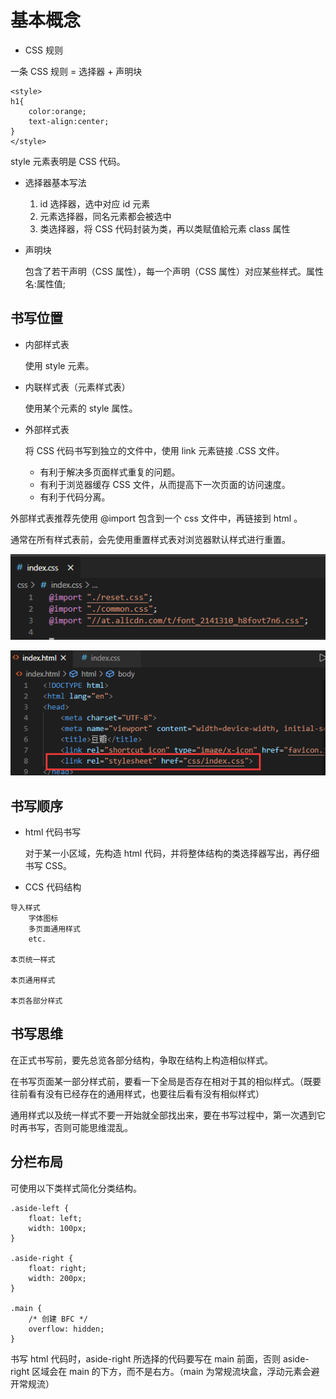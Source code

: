 # 基本概念

- CSS 规则

一条 CSS 规则 = 选择器 + 声明块

```
<style>
h1{
	color:orange;
	text-align:center;
}
</style>
```

style 元素表明是 CSS 代码。

- 选择器基本写法

	1. id 选择器，选中对应 id 元素
	2. 元素选择器，同名元素都会被选中
	3. 类选择器，将 CSS 代码封装为类，再以类赋值給元素 class 属性

- 声明块
	
	包含了若干声明（CSS 属性），每一个声明（CSS 属性）对应某些样式。属性名:属性值;
	

## 书写位置

- 内部样式表
	
	使用 style 元素。
	
- 内联样式表（元素样式表）
	
	使用某个元素的 style 属性。
	
- 外部样式表
	
	将 CSS 代码书写到独立的文件中，使用 link 元素链接 .CSS 文件。
	
	- 有利于解决多页面样式重复的问题。
	- 有利于浏览器缓存 CSS 文件，从而提高下一次页面的访问速度。
	- 有利于代码分离。

外部样式表推荐先使用 @import 包含到一个 css 文件中，再链接到 html 。

通常在所有样式表前，会先使用重置样式表对浏览器默认样式进行重置。

![img](images/基本概念/clipboard.png)

![img](images/基本概念/clipboard-164119189264514.png)

## 书写顺序

- html 代码书写

	对于某一小区域，先构造 html 代码，并将整体结构的类选择器写出，再仔细书写 CSS。

- CCS 代码结构

```
导入样式
    字体图标
    多页面通用样式
    etc.
       
本页统一样式

本页通用样式

本页各部分样式
```

## 书写思维

在正式书写前，要先总览各部分结构，争取在结构上构造相似样式。

在书写页面某一部分样式前，要看一下全局是否存在相对于其的相似样式。（既要往前看有没有已经存在的通用样式，也要往后看有没有相似样式）

通用样式以及统一样式不要一开始就全部找出来，要在书写过程中，第一次遇到它时再书写，否则可能思维混乱。

## 分栏布局

可使用以下类样式简化分类结构。

```
.aside-left {
    float: left;
    width: 100px;
}

.aside-right {
    float: right;
    width: 200px;
}

.main {
    /* 创建 BFC */
    overflow: hidden;
}
```

书写 html 代码时，aside-right 所选择的代码要写在 main 前面，否则 aside-right 区域会在 main 的下方，而不是右方。（main 为常规流块盒，浮动元素会避开常规流）
